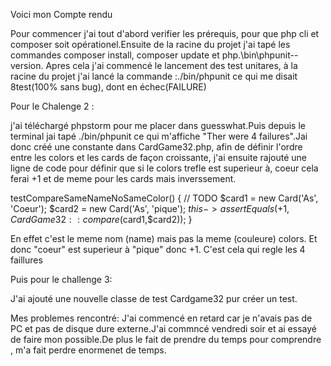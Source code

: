    

Voici mon Compte rendu

Pour commencer j'ai tout d'abord verifier les prérequis, pour que php cli et composer soit opérationel.Ensuite de la 
racine du projet j'ai tapé les commandes composer install, composer update et php.\bin\phpunit--version.
Apres cela j'ai commencé le lancement des test unitares, à la racine du projet j'ai lancé la commande
 :./bin/phpunit ce qui me disait 8test(100% sans bug), dont en échec(FAILURE) 

Pour le Chalenge 2 :

j'ai téléchargé phpstorm pour me placer dans guesswhat.Puis depuis le terminal jai tapé
./bin/phpunit ce qui m'affiche "Ther were 4 failures".Jai donc créé une constante dans CardGame32.php, afin de définir 
l'ordre entre les colors et les cards de façon croissante, j'ai ensuite rajouté une ligne de code pour définir que si 
le colors trefle est superieur à, coeur cela ferai +1 et de meme pour les cards mais inverssement. 

testCompareSameNameNoSameColor() { // TODO $card1 = new Card('As', 'Coeur'); $card2 = new Card('As', 'pique'); 
$this->assertEquals(+1, CardGame32::compare($card1,$card2)); }

En effet c'est le meme nom (name) mais pas la meme (couleure) colors. Et donc  "coeur" est superieur à "pique" donc +1. 
C'est cela qui regle les 4 faillures

Puis pour le challenge 3:

J'ai ajouté une nouvelle classe de test Cardgame32 pur créer un test.

Mes problemes rencontré:
J'ai commencé en retard car je n'avais pas de PC  et pas de disque dure externe.J'ai commncé vendredi soir et ai essayé 
de faire mon possible.De plus le fait de prendre du temps pour comprendre , m'a fait perdre enormenet de temps.